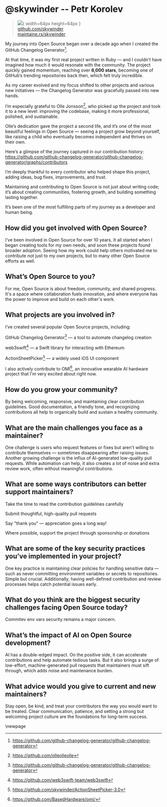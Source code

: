 # @skywinder -- Petr Korolev

> ![](https://github.com/skywinder.png){ width=64px height=64px }  
> [github.com/skywinder](https://github.com/skywinder)  
> [maintaine.rs/skywinder](https://maintaine.rs/skywinder)

My journey into Open Source began over a decade ago when I created the GitHub Changelog Generator[^65].

At that time, it was my first real project written in Ruby — and I couldn’t have imagined how much it would resonate with the community. The project quickly gained momentum, reaching over **6,000 stars**, becoming one of GitHub’s trending repositories back then, which felt truly incredible.

As my career evolved and my focus shifted to other projects and various new initiatives — the Changelog Generator was gracefully passed into new hands.

I’m especially grateful to Olle Jonsson[^66], who picked up the project and took it to a new level: improving the codebase, making it more professional, polished, and sustainable.

Olle’s dedication gave the project a second life, and it’s one of the most beautiful feelings in Open Source — seeing a project grow beyond yourself, like raising a child who eventually becomes independent and thrives on their own.

Here’s a glimpse of the journey captured in our contribution history:
https://github.com/github-changelog-generator/github-changelog-generator/graphs/contributors

I’m deeply thankful to every contributor who helped shape this project, adding ideas, bug fixes, improvements, and trust.

Maintaining and contributing to Open Source is not just about writing code; it’s about creating communities, fostering growth, and building something lasting together.

It’s been one of the most fulfilling parts of my journey as a developer and human being.

## How did you get involved with Open Source?

I’ve been involved in Open Source for over 10 years. It all started when I began creating tools for my own needs, and soon these projects found broader adoption. Seeing how my work could help others motivated me to contribute not just to my own projects, but to many other Open Source efforts as well.

## What’s Open Source to you?

For me, Open Source is about freedom, community, and shared progress. It's a space where collaboration fuels innovation, and where everyone has the power to improve and build on each other's work.

## What projects are you involved in?

I’ve created several popular Open Source projects, including:

GitHub Changelog Generator[^65] — a tool to automate changelog creation

web3swift[^64] — a Swift library for interacting with Ethereum

ActionSheetPicker[^63] — a widely used iOS UI component

I also actively contribute to OMI[^62], an innovative wearable AI hardware project that I'm very excited about right now.

## How do you grow your community?

By being welcoming, responsive, and maintaining clear contribution guidelines. Good documentation, a friendly tone, and recognizing contributions all help to organically build and sustain a healthy community.

## What are the main challenges you face as a maintainer?

One challenge is users who request features or fixes but aren't willing to contribute themselves — sometimes disappearing after raising issues.
Another growing challenge is the influx of AI-generated low-quality pull requests. While automation can help, it also creates a lot of noise and extra review work, often without meaningful contributions.

## What are some ways contributors can better support maintainers?

Take the time to read the contribution guidelines carefully

Submit thoughtful, high-quality pull requests

Say "thank you" — appreciation goes a long way!

Where possible, support the project through sponsorship or donations

## What are some of the key security practices you’ve implemented in your project?

One key practice is maintaining clear policies for handling sensitive data — such as never committing environment variables or secrets to repositories. Simple but crucial.
Additionally, having well-defined contribution and review processes helps catch potential issues early.

## What do you think are the biggest security challenges facing Open Source today?

Commitev env vars security remains a major concern.

## What’s the impact of AI on Open Source development?

AI has a double-edged impact. On the positive side, it can accelerate contributions and help automate tedious tasks.
But it also brings a surge of low-effort, machine-generated pull requests that maintainers must sift through, which adds noise and maintenance burden.

## What advice would you give to current and new maintainers?

Stay open, be kind, and treat your contributors the way you would want to be treated.
Clear communication, patience, and setting a strong but welcoming project culture are the foundations for long-term success.

\newpage


[^62]: https://github.com/BasedHardware/omi/
[^63]: https://github.com/skywinder/ActionSheetPicker-3.0
[^64]: https://github.com/web3swift-team/web3swift
[^65]: https://github.com/github-changelog-generator/github-changelog-generator
[^66]: https://github.com/olleolleolle
